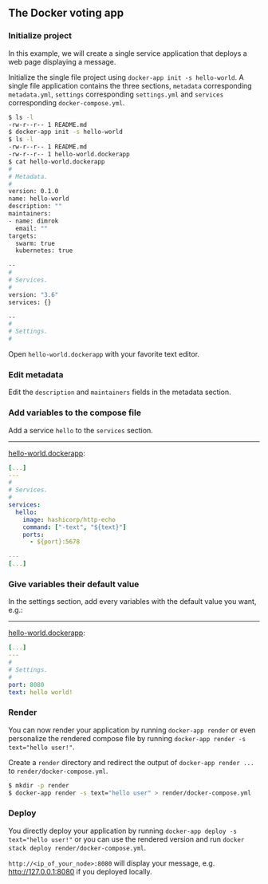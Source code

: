 ## The Docker voting app

### Initialize project

In this example, we will create a single service application that deploys a web page displaying a message.

Initialize the single file project using `docker-app init -s hello-world`. A single file application contains the three sections, `metadata` corresponding `metadata.yml`, `settings` corresponding `settings.yml` and `services` corresponding `docker-compose.yml`.

```bash
$ ls -l
-rw-r--r-- 1 README.md
$ docker-app init -s hello-world
$ ls -l
-rw-r--r-- 1 README.md
-rw-r--r-- 1 hello-world.dockerapp
$ cat hello-world.dockerapp
#
# Metadata.
#
version: 0.1.0
name: hello-world
description: ""
maintainers:
- name: dimrok
  email: ""
targets:
  swarm: true
  kubernetes: true

--
#
# Services.
#
version: "3.6"
services: {}

--
#
# Settings.
#
```

Open `hello-world.dockerapp` with your favorite text editor.

### Edit metadata

Edit the `description` and `maintainers` fields in the metadata section.

### Add variables to the compose file

Add a service `hello` to the `services` section.

---

[hello-world.dockerapp](hello-world.dockerapp):
```yml
[...]
---
#
# Services.
#
services:
  hello:
    image: hashicorp/http-echo
    command: ["-text", "${text}"]
    ports:
      - ${port}:5678

---
[...]
```

### Give variables their default value

In the settings section, add every variables with the default value you want, e.g.:

---

[hello-world.dockerapp](hello-world.dockerapp):
```yml
[...]
---
#
# Settings.
#
port: 8080
text: hello world!
```

### Render

You can now render your application by running `docker-app render` or even personalize the rendered compose file by running `docker-app render -s text="hello user!"`.

Create a `render` directory and redirect the output of `docker-app render ...` to `render/docker-compose.yml`.

```bash
$ mkdir -p render
$ docker-app render -s text="hello user" > render/docker-compose.yml
```

### Deploy

You directly deploy your application by running `docker-app deploy -s text="hello user!"` or you can use the rendered version and run `docker stack deploy render/docker-compose.yml`.

`http://<ip_of_your_node>:8080` will display your message, e.g. http://127.0.0.1:8080 if you deployed locally.
